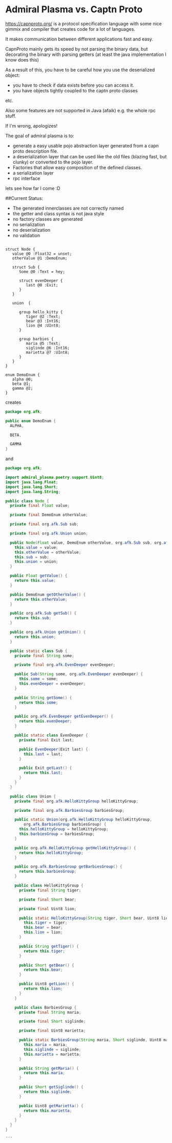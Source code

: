 # Admiral Plasma vs. Captn Proto

https://capnproto.org/ is a protocol specification language with some nice gimmix and compiler that creates code for a lot of languages.

It makes communication between different applications fast and easy.

CapnProto mainly gets its speed by not parsing the binary data, but decorating the binary with parsing getters (at least the java implementation I know does this)

As a result of this, you have to be careful how you use the deserialized object: 

* you have to check if data exists before you can access it. 
* you have objects tightly coupled to the captn proto classes

etc.

Also some features are not supported in Java (afaik) e.g. the whole rpc stuff.

If I'm wrong, apologizes!

The goal of admiral plasma is to: 

* generate a easy usable pojo abstraction layer generated from a capn proto description file.
* a deserialization layer that can be used like the old files (blazing fast, but clunky) or converted to the pojo layer.
* Factories that allow easy composition of the defined classes.
* a serialization layer
* rpc interface

lets see how far I come :D



##Current Status:

* The generated innerclasses are not correctly named
* the getter and class syntax is not java style
* no factory classes are generated
* no serialization
* no deserialization
* no validation


```

struct Node {
   value @0 :Float32 = unset;
   otherValue @1 :DemoEnum;

   struct Sub {
      Some @0 :Text = hey;

      struct evenDeeper {
         last @0 :Exit;
      }
   }

   union  {

      group hello_kitty {
         tiger @2 :Text;
         bear @3 :Int16;
         lion @4 :UInt8;
      }

      group barbies {
         maria @5 :Text;
         siglinde @6 :Int16;
         marietta @7 :UInt8;
      }
   }
}

enum DemoEnum {
   alpha @0;
   beta @1;
   gamma @2;
}

```

creates

```java
package org.afk;

public enum DemoEnum {
  ALPHA,

  BETA,

  GAMMA
}
```

and


```java
package org.afk;

import admiral_plasma.poetry.support.Uint8;
import java.lang.Float;
import java.lang.Short;
import java.lang.String;

public class Node {
  private final Float value;

  private final DemoEnum otherValue;

  private final org.afk.Sub sub;

  private final org.afk.Union union;

  public Node(Float value, DemoEnum otherValue, org.afk.Sub sub, org.afk.Union union) {
    this.value = value;
    this.otherValue = otherValue;
    this.sub = sub;
    this.union = union;
  }

  public Float getValue() {
    return this.value;
  }

  public DemoEnum getOtherValue() {
    return this.otherValue;
  }

  public org.afk.Sub getSub() {
    return this.sub;
  }

  public org.afk.Union getUnion() {
    return this.union;
  }

  public static class Sub {
    private final String some;

    private final org.afk.EvenDeeper evenDeeper;

    public Sub(String some, org.afk.EvenDeeper evenDeeper) {
      this.some = some;
      this.evenDeeper = evenDeeper;
    }

    public String getSome() {
      return this.some;
    }

    public org.afk.EvenDeeper getEvenDeeper() {
      return this.evenDeeper;
    }

    public static class EvenDeeper {
      private final Exit last;

      public EvenDeeper(Exit last) {
        this.last = last;
      }

      public Exit getLast() {
        return this.last;
      }
    }
  }

  public class Union {
    private final org.afk.HelloKittyGroup helloKittyGroup;

    private final org.afk.BarbiesGroup barbiesGroup;

    public static Union(org.afk.HelloKittyGroup helloKittyGroup,
        org.afk.BarbiesGroup barbiesGroup) {
      this.helloKittyGroup = helloKittyGroup;
      this.barbiesGroup = barbiesGroup;
    }

    public org.afk.HelloKittyGroup getHelloKittyGroup() {
      return this.helloKittyGroup;
    }

    public org.afk.BarbiesGroup getBarbiesGroup() {
      return this.barbiesGroup;
    }

    public class HelloKittyGroup {
      private final String tiger;

      private final Short bear;

      private final Uint8 lion;

      public static HelloKittyGroup(String tiger, Short bear, Uint8 lion) {
        this.tiger = tiger;
        this.bear = bear;
        this.lion = lion;
      }

      public String getTiger() {
        return this.tiger;
      }

      public Short getBear() {
        return this.bear;
      }

      public Uint8 getLion() {
        return this.lion;
      }
    }

    public class BarbiesGroup {
      private final String maria;

      private final Short siglinde;

      private final Uint8 marietta;

      public static BarbiesGroup(String maria, Short siglinde, Uint8 marietta) {
        this.maria = maria;
        this.siglinde = siglinde;
        this.marietta = marietta;
      }

      public String getMaria() {
        return this.maria;
      }

      public Short getSiglinde() {
        return this.siglinde;
      }

      public Uint8 getMarietta() {
        return this.marietta;
      }
    }
  }
}

´´´